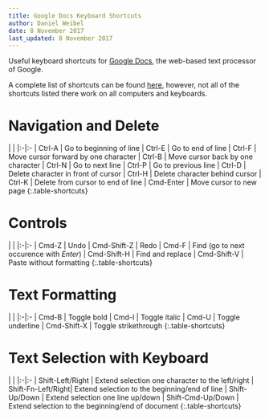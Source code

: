 ```yaml
---
title: Google Docs Keyboard Shortcuts
author: Daniel Weibel
date: 8 November 2017
last_updated: 8 November 2017
---
```


Useful keyboard shortcuts for [Google Docs](https://www.google.com/docs/about/), the web-based text processor of Google.

A complete list of shortcuts can be found [here](https://support.google.com/docs/answer/179738?hl=en&ref_topic=1361462), however, not all of the shortcuts listed there work on all computers and keyboards.

# Navigation and Delete

| |
|:-|:-
| Ctrl-A | Go to beginning of line
| Ctrl-E | Go to end of line
| Ctrl-F | Move cursor forward by one character
| Ctrl-B | Move cursor back by one character
| Ctrl-N | Go to next line
| Ctrl-P | Go to previous line
| Ctrl-D | Delete character in front of cursor
| Ctrl-H | Delete character behind cursor
| Ctrl-K | Delete from cursor to end of line
| Cmd-Enter | Move cursor to new page
{:.table-shortcuts}

# Controls

| | 
|:-|:-
| Cmd-Z | Undo
| Cmd-Shift-Z | Redo
| Cmd-F | Find (go to next occurence with *Enter*)
| Cmd-Shift-H | Find and replace
| Cmd-Shift-V | Paste without formatting
{:.table-shortcuts}

# Text Formatting

| |
|:-|:-
| Cmd-B | Toggle bold
| Cmd-I | Toggle italic
| Cmd-U | Toggle underline
| Cmd-Shift-X | Toggle strikethrough
{:.table-shortcuts}


# Text Selection with Keyboard

| | 
|:-|:-
| Shift-Left/Right | Extend selection one character to the left/right
| Shift-Fn-Left/Right| Extend selection to the beginning/end of line
| Shift-Up/Down | Extend selection one line up/down
| Shift-Cmd-Up/Down | Extend selection to the beginning/end of document
{:.table-shortcuts}

